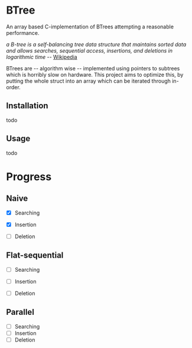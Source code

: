 BTree
=====

An array based C-implementation of BTrees attempting a reasonable performance.

_a B-tree is a self-balancing tree data structure that maintains sorted data and
allows searches, sequential access, insertions, and deletions in logarithmic
time_
 -- [Wikipedia](https://en.wikipedia.org/wiki/B-tree)

BTrees are -- algorithm wise -- implemented using pointers to subtrees which is
horribly slow on hardware. This project aims to optimize this, by putting the
whole struct into an array which can be iterated through in-order.


## Installation

todo


## Usage

todo


# Progress

## Naive

* [x] Searching
* [x] Insertion
* [ ] Deletion


## Flat-sequential

* [ ] Searching
* [ ] Insertion
* [ ] Deletion


## Parallel

* [ ] Searching
* [ ] Insertion
* [ ] Deletion
